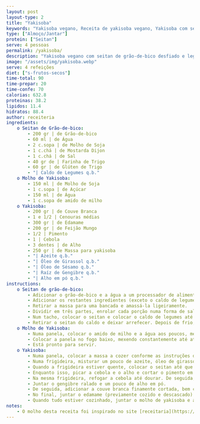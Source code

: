 ```yaml
---
layout: post
layout-type: 2
title: "Yakisoba"
keywords: "Yakisoba vegano, Receita de yakisoba vegano, Yakisoba com seitan caseiro, Prato asiático vegano, Yakisoba com legumes e molho, Molho de yakisoba, Seitan de grão-de-bico, Yakisoba fácil e rápido, Comida reconfortante vegana, Cozinha asiática plant-based"
type: ["Almoço/Jantar"]
protein: ["Seitan"]
serve: 4 pessoas
permalink: /yakisoba/
description: "Yakisoba vegano com seitan de grão-de-bico desfiado e legumes envolvidos em molho yakisoba"
image: "/assets/img/yakisoba.webp"
serve: 4 refeições
diet: ["s-frutos-secos"]
time-total: 90
time-prepar: 20
time-confe: 70
calorias: 632.8
proteinas: 38.2
lipidos: 11.4
hidratos: 88.4
author: receiteria
ingredients:
    o Seitan de Grão-de-bico:
        - 200 gr | de Grão-de-bico 
        - 60 ml | de Água
        - 2 c.sopa | de Molho de Soja
        - 1 c.chá | de Mostarda Dijon
        - 1 c.chá | de Sal
        - 40 gr de | Farinha de Trigo 
        - 60 gr | de Glúten de Trigo
        - "| Caldo de Legumes q.b."
    o Molho de Yakisoba:
        - 150 ml | de Molho de Soja
        - 1 c.sopa | de Açúcar
        - 150 ml | de Água
        - 1 c.sopa de amido de milho
    o Yakisoba:
        - 200 gr | de Couve Branca
        - 1 e 1/2 | Cenouras médias
        - 300 gr | de Edamame
        - 200 gr | de Feijão Mungo
        - 1/2 | Pimento
        - 1 | Cebola
        - 3 dentes | de Alho
        - 250 gr | de Massa para yakisoba
        - "| Azeite q.b."
        - "| Óleo de Girassol q.b."
        - "| Óleo de Sésamo q.b."
        - "| Raíz de Gengibre q.b."
        - "| Alho em pó q.b."
instructions: 
    o Seitan de grão-de-bico:
        - Adicionar o grão-de-bico e a água a um processador de alimentos e triturar até que fique homogéneo. 
        - Adicionar os restantes ingredientes (exceto o caldo de legumes) e misturar bem. 
        - Retirar a massa para uma bancada e amassá-la ligeiramente.
        - Dividir em três partes, enrolar cada porção numa forma de salsicha e fazer um nó.
        - Num tacho, colocar o seitan e colocar o caldo de legumes até que fiquem metade cobertos. Assim que começar a ferver, baixar o lume para cozinhar em lume brando e fechar com uma tampa durante 40 minutos.
        - Retirar o seitan do caldo e deixar arrefecer. Depois de frio, desfiar grosseiramente.
    o Molho de Yakisoba:
        - Numa panela, colocar o amido de milho e a água aos poucos, mexendo sempre bem para que não crie grumos. Adicionar o molho de soja e o açúcar e misturar até ficar homogéneo.
        - Colocar a panela no fogo baixo, mexendo constantemente até atingir uma consistência mais encorpada (se cozinhar durante demasiado tempo pode amargar).
        - Está pronto para servir. 
    o Yakisoba:
        - Numa panela, colocar a massa a cozer conforme as instruções de embalagem. Quando cozinhada, retirar da água e reservar.
        - Numa frigideira, misturar um pouco de azeite, óleo de girassol e óleo de sésamo.
        - Quando a frigideira estiver quente, colocar o seitan até que fique dourado. Retirar o seitan e reservar.
        - Enquanto isso, picar a cebola e o alho e cortar o pimento em tiras.
        - Na mesma frigideira, refogar a cebola até dourar. De seguida, acrescentar o alho e o pimento cortado e refogar mais uns minutos. 
        - Juntar o gengibre ralado e um pouco de alho em pó. 
        - De seguida, adicionar a couve branca finamente cortada, bem como a cenoura. Deixar cozinhar até os legumes reduzirem. Se necessário, ir juntando água para não queimar. 
        - No final, juntar o edamame (previamente cozido e descascado) e rebentos de feijão mungo. 
        - Quando tudo estiver cozinhado, juntar o molho de yakisoba e a massa. Envolver tudo muito bem e está pronto a servir.
notes:
    - O molho desta receita foi inspirado no site [receitaria](https://www.receiteria.com.br/receita/molho-de-yakisoba-simples/)
---
```

